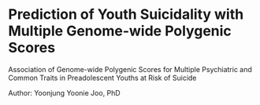 # Prediction of Youth Suicidality with Multiple Genome-wide Polygenic Scores 
Association of Genome-wide Polygenic Scores for Multiple Psychiatric and Common Traits in Preadolescent Youths at Risk of Suicide

Author: Yoonjung Yoonie Joo, PhD 

